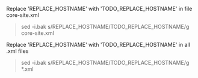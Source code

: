 Replace 'REPLACE_HOSTNAME' with 'TODO_REPLACE_HOSTNAME' in file core-site.xml
> sed -i.bak s/REPLACE_HOSTNAME/TODO_REPLACE_HOSTNAME/g core-site.xml

Replace 'REPLACE_HOSTNAME' with 'TODO_REPLACE_HOSTNAME' in all .xml files
> sed -i.bak s/REPLACE_HOSTNAME/TODO_REPLACE_HOSTNAME/g *.xml
